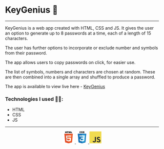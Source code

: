# KeyGenius 🔐

<hr>

KeyGenius is a web app created with HTML, CSS and JS.
It gives the user an option to generate up to 8 passwords at a time,
each of a length of 15 characters.

The user has further options to incorporate or exclude number and symbols from their password.

The app allows users to copy passwords on click, for easier use.

The list of symbols, numbers and characters are chosen at random.
These are then combined into a single array and shuffled to produce a password.

The app is available to view live here - <a href="https://key-genius.netlify.app/" target="_blank">KeyGenius</a>

### Technologies I used 🧑‍💻:

- HTML
- CSS
- JS

<hr>
<p align="center">
  <!-- html -->
  <a href="https://www.w3.org/html/" target="_blank" rel="noreferrer">
    <img
      src="https://raw.githubusercontent.com/devicons/devicon/master/icons/html5/html5-original-wordmark.svg"
      alt="html5"
      width="40"
      height="40"
    />
  </a>
  <!-- #css -->
  <a href="https://www.w3schools.com/css/" target="_blank" rel="noreferrer">
    <img
      src="https://raw.githubusercontent.com/devicons/devicon/master/icons/css3/css3-original-wordmark.svg"
      alt="css3"
      width="40"
      height="40"
    />
    <!-- JS -->
    <a
      href="https://developer.mozilla.org/en-US/docs/Web/JavaScript"
      target="_blank"
      rel="noreferrer"
    >
      <img
        src="https://raw.githubusercontent.com/devicons/devicon/master/icons/javascript/javascript-original.svg"
        alt="javascript"
        width="40"
        height="40"
      />
    </a>
    </p>
